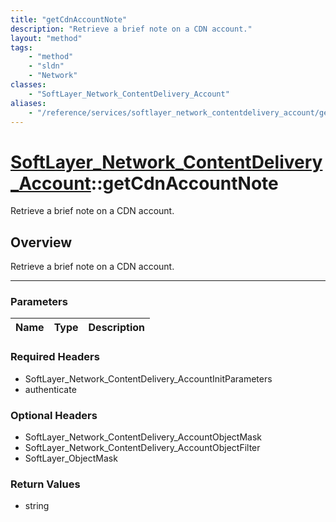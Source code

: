 ```yaml
---
title: "getCdnAccountNote"
description: "Retrieve a brief note on a CDN account."
layout: "method"
tags:
    - "method"
    - "sldn"
    - "Network"
classes:
    - "SoftLayer_Network_ContentDelivery_Account"
aliases:
    - "/reference/services/softlayer_network_contentdelivery_account/getCdnAccountNote"
---
```

# [SoftLayer_Network_ContentDelivery_Account](/reference/services/SoftLayer_Network_ContentDelivery_Account)::getCdnAccountNote

Retrieve a brief note on a CDN account.


## Overview 
Retrieve a brief note on a CDN account.

-----

### Parameters 
|Name | Type | Description |
| --- | --- | --- |


### Required Headers
* SoftLayer_Network_ContentDelivery_AccountInitParameters
* authenticate


### Optional Headers
* SoftLayer_Network_ContentDelivery_AccountObjectMask
* SoftLayer_Network_ContentDelivery_AccountObjectFilter
* SoftLayer_ObjectMask

### Return Values
* string




